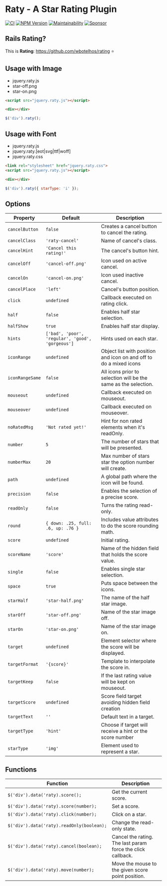 # Raty - A Star Rating Plugin

[![CI](https://github.com/wbotelhos/raty/workflows/CI/badge.svg)](https://github.com/wbotelhos/raty/actions)
[![NPM Version](https://badge.fury.io/js/raty-js.svg)](https://badge.fury.io/js/raty-js)
[![Maintainability](https://codeclimate.com/github/wbotelhos/raty.png)](https://codeclimate.com/github/wbotelhos/raty)
[![Sponsor](https://img.shields.io/badge/sponsor-%3C3-green)](https://www.patreon.com/wbotelhos)

## Rails Rating?

This is **Rating**: https://github.com/wbotelhos/rating :star:

## Usage with Image

- jquery.raty.js
- star-off.png
- star-on.png

```html
<script src="jquery.raty.js"></script>

<div></div>
```

```js
$('div').raty();
```

## Usage with Font

- jquery.raty.js
- jquery.raty.[eot|svg|ttf|woff]
- jquery.raty.css

```html
<link rel="stylesheet" href="jquery.raty.css">
<script src="jquery.raty.js"></script>

<div></div>
```

```js
$('div').raty({ starType: 'i' });
```

## Options

| Property       | Default                                        |Description                                                      |
|----------------|------------------------------------------------|-----------------------------------------------------------------|
|`cancelButton`  |`false`                                         |Creates a cancel button to cancel the rating.                    |
|`cancelClass`   |`'raty-cancel'`                                 |Name of cancel's class.                                          |
|`cancelHint`    |`'Cancel this rating!'`                         |The cancel's button hint.                                        |
|`cancelOff`     |`'cancel-off.png'`                              |Icon used on active cancel.                                      |
|`cancelOn`      |`'cancel-on.png'`                               |Icon used inactive cancel.                                       |
|`cancelPlace`   |`'left'`                                        |Cancel's button position.                                        |
|`click`         |`undefined`                                     |Callback executed on rating click.                               |
|`half`          |`false`                                         |Enables half star selection.                                     |
|`halfShow`      |`true`                                          |Enables half star display.                                       |
|`hints`         |`['bad', 'poor', 'regular', 'good', 'gorgeous']`|Hints used on each star.                                         |
|`iconRange`     |`undefined`                                     |Object list with position and icon on and off to do a mixed icons|
|`iconRangeSame` |`false`                                         |All icons prior to selection will be the same as the selection.  |
|`mouseout`      |`undefined`                                     |Callback executed on mouseout.                                   |
|`mouseover`     |`undefined`                                     |Callback executed on mouseover.                                  |
|`noRatedMsg`    |`'Not rated yet!'`                              |Hint for non rated elements when it's readOnly.                  |
|`number`        |`5`                                             |The number of stars that will be presented.                      |
|`numberMax`     |`20`                                            |Max number of stars star the option number will create.          |
|`path`          |`undefined`                                     |A global path where the icon will be found.                      |
|`precision`     |`false`                                         |Enables the selection of a precise score.                        |
|`readOnly`      |`false`                                         |Turns the rating read-only.                                      |
|`round`         |`{ down: .25, full: .6, up: .76 }`              |Includes value attributes to do the score rounding math.         |
|`score`         |`undefined`                                     |Initial rating.                                                  |
|`scoreName`     |`'score'`                                       |Name of the hidden field that holds the score value.             |
|`single`        |`false`                                         |Enables single star selection.                                   |
|`space`         |`true`                                          |Puts space between the icons.                                    |
|`starHalf`      |`'star-half.png'`                               |The name of the half star image.                                 |
|`starOff`       |`'star-off.png'`                                |Name of the star image off.                                      |
|`starOn`        |`'star-on.png'`                                 |Name of the star image on.                                       |
|`target`        |`undefined`                                     |Element selector where the score will be displayed.              |
|`targetFormat`  |`'{score}'`                                     |Template to interpolate the score in.                            |
|`targetKeep`    |`false`                                         |If the last rating value will be kept on mouseout.               |
|`targetScore`   |`undefined`                                     |Score field target avoiding hidden field creation                |
|`targetText`    |`''`                                            |Default text in a target.                                        |
|`targetType`    |`'hint'`                                        |Choose if target will receive a hint or the score number         |
|`starType`      |`'img'`                                         |Element used to represent a star.                                |

## Functions

| Function                                | Description                                               |
|-----------------------------------------|-----------------------------------------------------------|
|`$('div').data('raty).score();`          |Get the current score.                                     |
|`$('div').data('raty).score(number);`    |Set a score.                                               |
|`$('div').data('raty).click(number);`    |Click on a star.                                           |
|`$('div').data('raty).readOnly(boolean);`|Change the read-only state.                                |
|`$('div').data('raty).cancel(boolean);`  |Cancel the rating. The last param force the click callback.|
|`$('div').data('raty).move(number);`     |Move the mouse to the given score point position.          |
